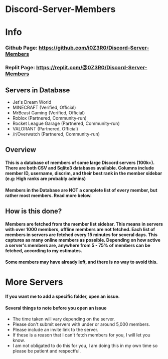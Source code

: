 # Discord-Server-Members
# Info
### Github Page: https://github.com/i0Z3R0/Discord-Server-Members
### Replit Page: https://replit.com/@0Z3R0/Discord-Server-Members
## Servers in Database
* Jet's Dream World
* MINECRAFT (Verified, Official)
* MrBeast Gaming (Verified, Official)
* Roblox (Partnered, Community-run)
* Rocket League Garage (Partnered, Community-run)
* VALORANT (Partnered, Official)
* /r/Overwatch (Partnered, Community-run)
## Overview
#### This is a database of members of some large Discord servers (100k+). There are both CSV and Sqlite3 databases available. Columns include member ID, username, discrim, and their best rank in the member sidebar (e.g: High ranks are probably admins)
#### Members in the Database are **NOT** a complete list of every member, but rather most members. Read more below. 
## How is this done?
#### Members are fetched from the member list sidebar. This means in servers with over 1000 members, offline members are not fetched. Each list of members in servers are fetched every 15 minutes for several days. This captures as many online members as possible. Depending on how active a server's members are, anywhere from 5 - 75% of members can be fetched, according to my estimates. 
#### Some members may have already left, and there is no way to avoid this. 
# More Servers
#### If you want me to add a specific folder, open an issue. 
#### Several things to note before you open an issue
* The time taken will vary depending on the server. 
* Please don't submit servers with under or around 5,000 members. 
* Please include an invite link to the server. 
* If these is a reason that I can't fetch members for you, I will let you know. 
* I am not obligated to do this for you, I am doing this in my own time so please be patient and respectful. 
